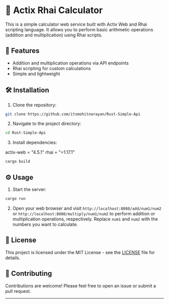 # 🚀 Actix Rhai Calculator

This is a simple calculator web service built with Actix Web and Rhai scripting language. It allows you to perform basic arithmetic operations (addition and multiplication) using Rhai scripts.

## 📝 Features

- Addition and multiplication operations via API endpoints
- Rhai scripting for custom calculations
- Simple and lightweight

## 🛠️ Installation

1. Clone the repository:

```bash
git clone https://github.com/itsmohitnarayan/Rust-Simple-Api
```

2. Navigate to the project directory:

```bash
cd Rust-Simple-Api
```

3. Install dependencies:

actix-web = "4.5.1"
rhai = "=1.17.1"
```bash
cargo build
```

## ⚙️ Usage

1. Start the server:

```bash
cargo run
```

2. Open your web browser and visit `http://localhost:8080/add/num1/num2` or `http://localhost:8080/multiply/num1/num2` to perform addition or multiplication operations, respectively. Replace `num1` and `num2` with the numbers you want to calculate.

## 📄 License

This project is licensed under the MIT License - see the [LICENSE](LICENSE) file for details.

## 🤝 Contributing

Contributions are welcome! Please feel free to open an issue or submit a pull request.

----------------------------------------------------------------------------------------

